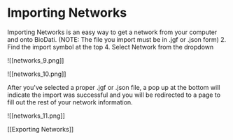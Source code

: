 # Importing Networks

Importing Networks is an easy way to get a network from your computer and onto BioDati.
(NOTE: The file you import must be in .jgf or .json form)
2.  Find the import symbol at the top
4.  Select Network from the dropdown

![[networks_9.png]]

![[networks_10.png]]

   After you've selected a proper .jgf or .json file, a pop up at the bottom will indicate the import was successful and you will be redirected to a page to fill out the rest of your network information.

![[networks_11.png]]

[[Exporting Networks]]
